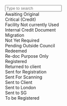 <div class="choices__list choices__list--dropdown" aria-expanded="false"><input type="text" name="search_terms" class="choices__input choices__input--cloned" autocomplete="off" autocapitalize="off" spellcheck="false" role="textbox" aria-autocomplete="list" aria-label="false" placeholder="Type to search"><div class="choices__list" role="listbox"><div id="choices--eyn3f18-processStatus-item-choice-1" class="choices__item choices__item--choice choices__item--selectable is-highlighted" role="option" data-choice="" data-id="1" data-value="Awaiting Original" data-select-text="" data-choice-selectable="" aria-selected="true"><span>Awaiting Original</span></div><div id="choices--eyn3f18-processStatus-item-choice-2" class="choices__item choices__item--choice choices__item--selectable" role="option" data-choice="" data-id="2" data-value="Critical (Credit)" data-select-text="" data-choice-selectable=""><span>Critical (Credit)</span></div><div id="choices--eyn3f18-processStatus-item-choice-3" class="choices__item choices__item--choice choices__item--selectable" role="option" data-choice="" data-id="3" data-value="Facility Not currently Used" data-select-text="" data-choice-selectable=""><span>Facility Not currently Used</span></div><div id="choices--eyn3f18-processStatus-item-choice-4" class="choices__item choices__item--choice choices__item--selectable" role="option" data-choice="" data-id="4" data-value="Internal Credit Document" data-select-text="" data-choice-selectable=""><span>Internal Credit Document</span></div><div id="choices--eyn3f18-processStatus-item-choice-5" class="choices__item choices__item--choice choices__item--selectable" role="option" data-choice="" data-id="5" data-value="Migration" data-select-text="" data-choice-selectable=""><span>Migration</span></div><div id="choices--eyn3f18-processStatus-item-choice-6" class="choices__item choices__item--choice choices__item--selectable" role="option" data-choice="" data-id="6" data-value="Not Yet Required" data-select-text="" data-choice-selectable=""><span>Not Yet Required</span></div><div id="choices--eyn3f18-processStatus-item-choice-7" class="choices__item choices__item--choice choices__item--selectable" role="option" data-choice="" data-id="7" data-value="Pending Outside Council" data-select-text="" data-choice-selectable=""><span>Pending Outside Council</span></div><div id="choices--eyn3f18-processStatus-item-choice-8" class="choices__item choices__item--choice choices__item--selectable" role="option" data-choice="" data-id="8" data-value="Redeemed" data-select-text="" data-choice-selectable=""><span>Redeemed</span></div><div id="choices--eyn3f18-processStatus-item-choice-9" class="choices__item choices__item--choice choices__item--selectable" role="option" data-choice="" data-id="9" data-value="Re-doc Purpose Only" data-select-text="" data-choice-selectable=""><span>Re-doc Purpose Only</span></div><div id="choices--eyn3f18-processStatus-item-choice-10" class="choices__item choices__item--choice choices__item--selectable" role="option" data-choice="" data-id="10" data-value="Registered" data-select-text="" data-choice-selectable=""><span>Registered</span></div><div id="choices--eyn3f18-processStatus-item-choice-11" class="choices__item choices__item--choice choices__item--selectable" role="option" data-choice="" data-id="11" data-value="Returned to client" data-select-text="" data-choice-selectable=""><span>Returned to client</span></div><div id="choices--eyn3f18-processStatus-item-choice-12" class="choices__item choices__item--choice choices__item--selectable" role="option" data-choice="" data-id="12" data-value="Sent for Registration" data-select-text="" data-choice-selectable=""><span>Sent for Registration</span></div><div id="choices--eyn3f18-processStatus-item-choice-13" class="choices__item choices__item--choice choices__item--selectable" role="option" data-choice="" data-id="13" data-value="Sent For Scanning" data-select-text="" data-choice-selectable=""><span>Sent For Scanning</span></div><div id="choices--eyn3f18-processStatus-item-choice-14" class="choices__item choices__item--choice choices__item--selectable" role="option" data-choice="" data-id="14" data-value="Sent to Client" data-select-text="" data-choice-selectable=""><span>Sent to Client</span></div><div id="choices--eyn3f18-processStatus-item-choice-15" class="choices__item choices__item--choice choices__item--selectable" role="option" data-choice="" data-id="15" data-value="Sent to London" data-select-text="" data-choice-selectable=""><span>Sent to London</span></div><div id="choices--eyn3f18-processStatus-item-choice-16" class="choices__item choices__item--choice choices__item--selectable" role="option" data-choice="" data-id="16" data-value="Sent to SG" data-select-text="" data-choice-selectable=""><span>Sent to SG</span></div><div id="choices--eyn3f18-processStatus-item-choice-17" class="choices__item choices__item--choice choices__item--selectable" role="option" data-choice="" data-id="17" data-value="To be Registered" data-select-text="" data-choice-selectable=""><span>To be Registered</span></div></div></div>
